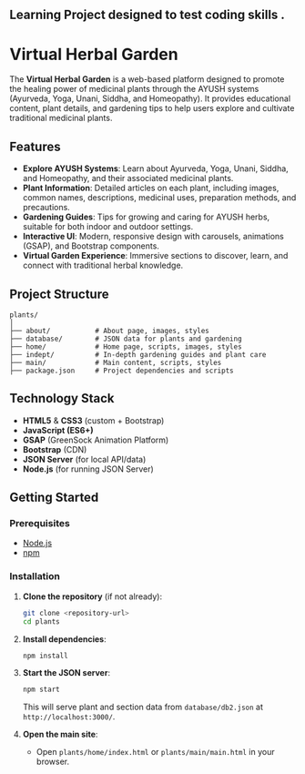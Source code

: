## Learning Project designed to test coding skills .

# Virtual Herbal Garden

The **Virtual Herbal Garden** is a web-based platform designed to promote the healing power of medicinal plants through the AYUSH systems (Ayurveda, Yoga, Unani, Siddha, and Homeopathy). It provides educational content, plant details, and gardening tips to help users explore and cultivate traditional medicinal plants.

## Features

- **Explore AYUSH Systems**: Learn about Ayurveda, Yoga, Unani, Siddha, and Homeopathy, and their associated medicinal plants.
- **Plant Information**: Detailed articles on each plant, including images, common names, descriptions, medicinal uses, preparation methods, and precautions.
- **Gardening Guides**: Tips for growing and caring for AYUSH herbs, suitable for both indoor and outdoor settings.
- **Interactive UI**: Modern, responsive design with carousels, animations (GSAP), and Bootstrap components.
- **Virtual Garden Experience**: Immersive sections to discover, learn, and connect with traditional herbal knowledge.

## Project Structure

```
plants/
│
├── about/           # About page, images, styles
├── database/        # JSON data for plants and gardening
├── home/            # Home page, scripts, images, styles
├── indept/          # In-depth gardening guides and plant care
├── main/            # Main content, scripts, styles
├── package.json     # Project dependencies and scripts
```

## Technology Stack

- **HTML5** & **CSS3** (custom + Bootstrap)
- **JavaScript (ES6+)**
- **GSAP** (GreenSock Animation Platform)
- **Bootstrap** (CDN)
- **JSON Server** (for local API/data)
- **Node.js** (for running JSON Server)

## Getting Started

### Prerequisites

- [Node.js](https://nodejs.org/)
- [npm](https://www.npmjs.com/)

### Installation

1. **Clone the repository** (if not already):
    ```sh
    git clone <repository-url>
    cd plants
    ```

2. **Install dependencies**:
    ```sh
    npm install
    ```

3. **Start the JSON server**:
    ```sh
    npm start
    ```
    This will serve plant and section data from `database/db2.json` at `http://localhost:3000/`.

4. **Open the main site**:
    - Open `plants/home/index.html` or `plants/main/main.html` in your browser.


